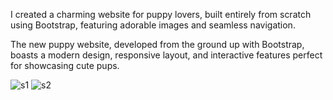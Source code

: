 I created a charming website for puppy lovers, built entirely from scratch using Bootstrap, featuring adorable images and seamless navigation.

The new puppy website, developed from the ground up with Bootstrap, boasts a modern design, responsive layout, and interactive features perfect for showcasing cute pups.

![s1](https://github.com/figo2001/Puppy-Bootsrap-Site/assets/78696850/7bfa0d16-284b-4e21-b1a0-6708fbc030df)
![s2](https://github.com/figo2001/Puppy-Bootsrap-Site/assets/78696850/d5292d3c-e95d-4f11-a8d1-6b5ad44e5363)
